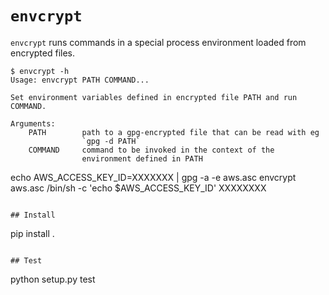 # `envcrypt`

`envcrypt` runs commands in a special process environment loaded from encrypted files.

```
$ envcrypt -h
Usage: envcrypt PATH COMMAND...

Set environment variables defined in encrypted file PATH and run COMMAND.

Arguments:
    PATH        path to a gpg-encrypted file that can be read with eg
                `gpg -d PATH`
    COMMAND     command to be invoked in the context of the
                environment defined in PATH
```
echo AWS_ACCESS_KEY_ID=XXXXXXX | gpg -a -e aws.asc
envcrypt aws.asc /bin/sh -c 'echo $AWS_ACCESS_KEY_ID'
XXXXXXXX
```

## Install

```
pip install .
```

## Test

```
python setup.py test
```
